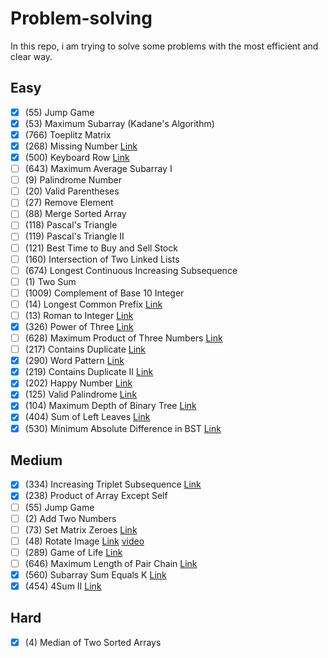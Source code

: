 # Problem-solving
In this repo, i am trying to solve some problems with the most efficient and clear way.
## Easy
- [X] (55) Jump Game
- [X] (53) Maximum Subarray (Kadane's Algorithm)
- [X] (766) Toeplitz Matrix
- [X] (268) Missing Number [Link](https://leetcode.com/problems/missing-number/)
- [X] (500) Keyboard Row [Link](https://leetcode.com/problems/keyboard-row/)
- [ ] (643) Maximum Average Subarray I
- [ ] (9) Palindrome Number
- [ ] (20) Valid Parentheses
- [ ] (27) Remove Element
- [ ] (88) Merge Sorted Array
- [ ] (118) Pascal's Triangle
- [ ] (119) Pascal's Triangle II
- [ ] (121) Best Time to Buy and Sell Stock
- [ ] (160) Intersection of Two Linked Lists
- [ ] (674) Longest Continuous Increasing Subsequence
- [ ] (1) Two Sum
- [ ] (1009) Complement of Base 10 Integer
- [ ] (14) Longest Common Prefix [Link](https://leetcode.com/problems/longest-common-prefix/)
- [ ] (13) Roman to Integer [Link](https://leetcode.com/problems/roman-to-integer/)
- [X] (326) Power of Three [Link](https://leetcode.com/problems/power-of-three)
- [ ] (628) Maximum Product of Three Numbers [Link](https://leetcode.com/problems/maximum-product-of-three-numbers/)
- [ ] (217) Contains Duplicate [Link](https://leetcode.com/problems/contains-duplicate/)
- [X] (290) Word Pattern [Link](https://leetcode.com/problems/word-pattern/)
- [X] (219) Contains Duplicate II [Link](https://leetcode.com/problems/contains-duplicate-ii/)
- [X] (202) Happy Number [Link](https://leetcode.com/problems/happy-number/)
- [X] (125) Valid Palindrome [Link](https://leetcode.com/problems/valid-palindrome/)
- [X] (104) Maximum Depth of Binary Tree [Link](https://leetcode.com/problems/maximum-depth-of-binary-tree/)
- [X] (404) Sum of Left Leaves [Link](https://leetcode.com/problems/sum-of-left-leaves/)
- [X] (530) Minimum Absolute Difference in BST [Link](https://leetcode.com/problems/minimum-absolute-difference-in-bst/)

## Medium
- [X] (334) Increasing Triplet Subsequence [Link](https://leetcode.com/problems/increasing-triplet-subsequence/)
- [X] (238) Product of Array Except Self
- [ ] (55) Jump Game
- [ ] (2) Add Two Numbers
- [ ] (73) Set Matrix Zeroes [Link](https://leetcode.com/problems/set-matrix-zeroes/)
- [ ] (48) Rotate Image [Link](https://leetcode.com/problems/rotate-image/) [video](https://www.youtube.com/watch?v=kd5u3GEQkPY)
- [ ] (289) Game of Life [Link](https://leetcode.com/problems/game-of-life/)
- [ ] (646) Maximum Length of Pair Chain [Link](https://leetcode.com/problems/maximum-length-of-pair-chain/)
- [X] (560) Subarray Sum Equals K [Link](https://leetcode.com/problems/subarray-sum-equals-k/)
- [X] (454) 4Sum II [Link](https://leetcode.com/problems/4sum-ii/)

## Hard
- [X] (4) Median of Two Sorted Arrays
